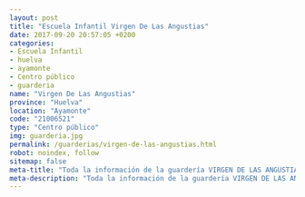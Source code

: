 ```yaml
---
layout: post
title: "Escuela Infantil Virgen De Las Angustias"
date: 2017-09-20 20:57:05 +0200
categories:
- Escuela Infantil
- huelva
- ayamonte
- Centro público
- guarderia
name: "Virgen De Las Angustias"
province: "Huelva"
location: "Ayamonte"
code: "21006521"
type: "Centro público"
img: guarderia.jpg
permalink: /guarderias/virgen-de-las-angustias.html
robot: noindex, follow
sitemap: false
meta-title: "Toda la información de la guardería VIRGEN DE LAS ANGUSTIAS"
meta-description: "Toda la información de la guardería VIRGEN DE LAS ANGUSTIAS"
---
```

